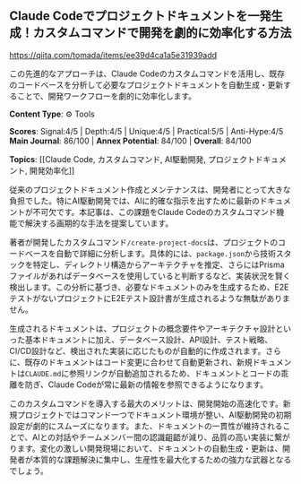## Claude Codeでプロジェクトドキュメントを一発生成！カスタムコマンドで開発を劇的に効率化する方法

https://qiita.com/tomada/items/ee39d4ca1a5e31939add

この先進的なアプローチは、Claude Codeのカスタムコマンドを活用し、既存のコードベースを分析して必要なプロジェクトドキュメントを自動生成・更新することで、開発ワークフローを劇的に効率化します。

**Content Type**: ⚙️ Tools

**Scores**: Signal:4/5 | Depth:4/5 | Unique:4/5 | Practical:5/5 | Anti-Hype:4/5
**Main Journal**: 86/100 | **Annex Potential**: 84/100 | **Overall**: 84/100

**Topics**: [[Claude Code, カスタムコマンド, AI駆動開発, プロジェクトドキュメント, 開発効率化]]

従来のプロジェクトドキュメント作成とメンテナンスは、開発者にとって大きな負担でした。特にAI駆動開発では、AIに的確な指示を出すために最新のドキュメントが不可欠です。本記事は、この課題をClaude Codeのカスタムコマンド機能で解決する画期的な手法を提案しています。

著者が開発したカスタムコマンド`/create-project-docs`は、プロジェクトのコードベースを自動で詳細に分析します。具体的には、`package.json`から技術スタックを特定し、ディレクトリ構造からアーキテクチャを推定、さらにはPrismaファイルがあればデータベースを使用していると判断するなど、実装状況を賢く検出します。この分析に基づき、必要なドキュメントのみを生成するため、E2EテストがないプロジェクトにE2Eテスト設計書が生成されるような無駄がありません。

生成されるドキュメントは、プロジェクトの概念要件やアーキテクチャ設計といった基本ドキュメントに加え、データベース設計、API設計、テスト戦略、CI/CD設計など、検出された実装に応じたものが自動的に作成されます。さらに、既存のドキュメントはコード変更に合わせて自動更新され、新規ドキュメントは`CLAUDE.md`に参照リンクが自動追加されるため、ドキュメントとコードの乖離を防ぎ、Claude Codeが常に最新の情報を参照できるようになります。

このカスタムコマンドを導入する最大のメリットは、開発開始の高速化です。新規プロジェクトではコマンド一つでドキュメント環境が整い、AI駆動開発の初期設定が劇的にスムーズになります。また、ドキュメントの一貫性が維持されることで、AIとの対話やチームメンバー間の認識齟齬が減り、品質の高い実装に繋がります。変化の激しい開発現場において、ドキュメントの自動生成・更新は、開発者が本質的な課題解決に集中し、生産性を最大化するための強力な武器となるでしょう。